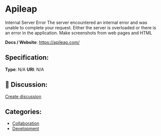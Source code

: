 # Apileap


Internal Server Error The server encountered an internal error and was unable to complete your request. Either the server is overloaded or there is an error in the application. Make screenshots from web pages and HTML

**Docs / Website**: https://apileap.com/

## Specification:
**Type**:  N/A 
**URI**:  N/A 

## 💬 Discussion:
[Create discussion](link)

## Categories:
- [Collaboration](https://github.com/apis-list/apis-list#collaboration)
- [Development](https://github.com/apis-list/apis-list#development)





